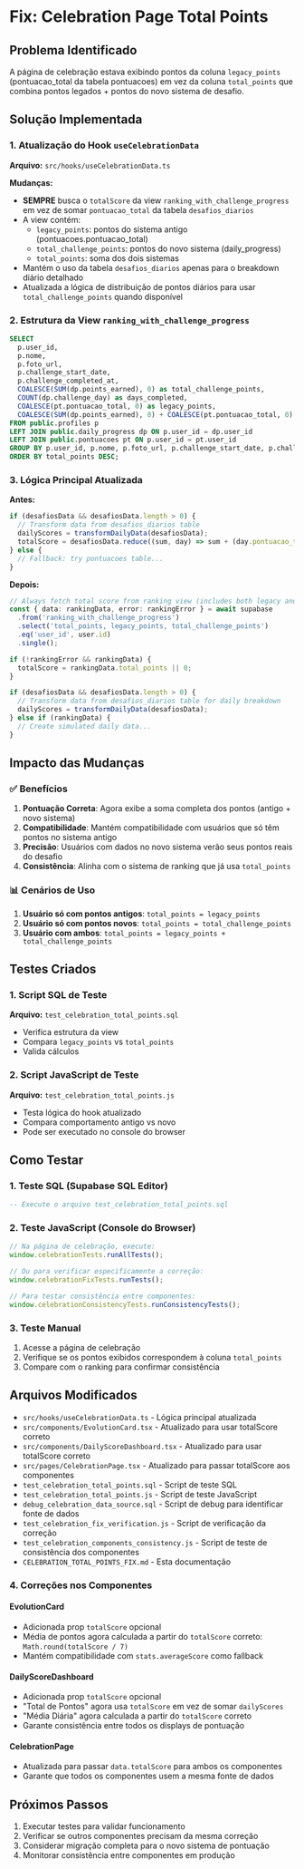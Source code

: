 # Fix: Celebration Page Total Points

## Problema Identificado
A página de celebração estava exibindo pontos da coluna `legacy_points` (pontuacao_total da tabela pontuacoes) em vez da coluna `total_points` que combina pontos legados + pontos do novo sistema de desafio.

## Solução Implementada

### 1. Atualização do Hook `useCelebrationData`
**Arquivo:** `src/hooks/useCelebrationData.ts`

**Mudanças:**
- **SEMPRE** busca o `totalScore` da view `ranking_with_challenge_progress` em vez de somar `pontuacao_total` da tabela `desafios_diarios`
- A view contém:
  - `legacy_points`: pontos do sistema antigo (pontuacoes.pontuacao_total)
  - `total_challenge_points`: pontos do novo sistema (daily_progress)
  - `total_points`: soma dos dois sistemas
- Mantém o uso da tabela `desafios_diarios` apenas para o breakdown diário detalhado
- Atualizada a lógica de distribuição de pontos diários para usar `total_challenge_points` quando disponível

### 2. Estrutura da View `ranking_with_challenge_progress`
```sql
SELECT 
  p.user_id,
  p.nome,
  p.foto_url,
  p.challenge_start_date,
  p.challenge_completed_at,
  COALESCE(SUM(dp.points_earned), 0) as total_challenge_points,
  COUNT(dp.challenge_day) as days_completed,
  COALESCE(pt.pontuacao_total, 0) as legacy_points,
  COALESCE(SUM(dp.points_earned), 0) + COALESCE(pt.pontuacao_total, 0) as total_points
FROM public.profiles p
LEFT JOIN public.daily_progress dp ON p.user_id = dp.user_id
LEFT JOIN public.pontuacoes pt ON p.user_id = pt.user_id
GROUP BY p.user_id, p.nome, p.foto_url, p.challenge_start_date, p.challenge_completed_at, pt.pontuacao_total
ORDER BY total_points DESC;
```

### 3. Lógica Principal Atualizada
**Antes:**
```typescript
if (desafiosData && desafiosData.length > 0) {
  // Transform data from desafios_diarios table
  dailyScores = transformDailyData(desafiosData);
  totalScore = desafiosData.reduce((sum, day) => sum + (day.pontuacao_total || 0), 0);
} else {
  // Fallback: try pontuacoes table...
}
```

**Depois:**
```typescript
// Always fetch total score from ranking view (includes both legacy and new points)
const { data: rankingData, error: rankingError } = await supabase
  .from('ranking_with_challenge_progress')
  .select('total_points, legacy_points, total_challenge_points')
  .eq('user_id', user.id)
  .single();

if (!rankingError && rankingData) {
  totalScore = rankingData.total_points || 0;
}

if (desafiosData && desafiosData.length > 0) {
  // Transform data from desafios_diarios table for daily breakdown
  dailyScores = transformDailyData(desafiosData);
} else if (rankingData) {
  // Create simulated daily data...
}
```

## Impacto das Mudanças

### ✅ Benefícios
1. **Pontuação Correta**: Agora exibe a soma completa dos pontos (antigo + novo sistema)
2. **Compatibilidade**: Mantém compatibilidade com usuários que só têm pontos no sistema antigo
3. **Precisão**: Usuários com dados no novo sistema verão seus pontos reais do desafio
4. **Consistência**: Alinha com o sistema de ranking que já usa `total_points`

### 📊 Cenários de Uso
1. **Usuário só com pontos antigos**: `total_points = legacy_points`
2. **Usuário só com pontos novos**: `total_points = total_challenge_points`
3. **Usuário com ambos**: `total_points = legacy_points + total_challenge_points`

## Testes Criados

### 1. Script SQL de Teste
**Arquivo:** `test_celebration_total_points.sql`
- Verifica estrutura da view
- Compara `legacy_points` vs `total_points`
- Valida cálculos

### 2. Script JavaScript de Teste
**Arquivo:** `test_celebration_total_points.js`
- Testa lógica do hook atualizado
- Compara comportamento antigo vs novo
- Pode ser executado no console do browser

## Como Testar

### 1. Teste SQL (Supabase SQL Editor)
```sql
-- Execute o arquivo test_celebration_total_points.sql
```

### 2. Teste JavaScript (Console do Browser)
```javascript
// Na página de celebração, execute:
window.celebrationTests.runAllTests();

// Ou para verificar especificamente a correção:
window.celebrationFixTests.runTests();

// Para testar consistência entre componentes:
window.celebrationConsistencyTests.runConsistencyTests();
```

### 3. Teste Manual
1. Acesse a página de celebração
2. Verifique se os pontos exibidos correspondem à coluna `total_points`
3. Compare com o ranking para confirmar consistência

## Arquivos Modificados
- `src/hooks/useCelebrationData.ts` - Lógica principal atualizada
- `src/components/EvolutionCard.tsx` - Atualizado para usar totalScore correto
- `src/components/DailyScoreDashboard.tsx` - Atualizado para usar totalScore correto
- `src/pages/CelebrationPage.tsx` - Atualizado para passar totalScore aos componentes
- `test_celebration_total_points.sql` - Script de teste SQL
- `test_celebration_total_points.js` - Script de teste JavaScript
- `debug_celebration_data_source.sql` - Script de debug para identificar fonte de dados
- `test_celebration_fix_verification.js` - Script de verificação da correção
- `test_celebration_components_consistency.js` - Script de teste de consistência dos componentes
- `CELEBRATION_TOTAL_POINTS_FIX.md` - Esta documentação

### 4. Correções nos Componentes

#### EvolutionCard
- Adicionada prop `totalScore` opcional
- Média de pontos agora calculada a partir do `totalScore` correto: `Math.round(totalScore / 7)`
- Mantém compatibilidade com `stats.averageScore` como fallback

#### DailyScoreDashboard  
- Adicionada prop `totalScore` opcional
- "Total de Pontos" agora usa `totalScore` em vez de somar `dailyScores`
- "Média Diária" agora calculada a partir do `totalScore` correto
- Garante consistência entre todos os displays de pontuação

#### CelebrationPage
- Atualizada para passar `data.totalScore` para ambos os componentes
- Garante que todos os componentes usem a mesma fonte de dados

## Próximos Passos
1. Executar testes para validar funcionamento
2. Verificar se outros componentes precisam da mesma correção  
3. Considerar migração completa para o novo sistema de pontuação
4. Monitorar consistência entre componentes em produção